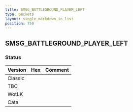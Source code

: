 ```yaml
---
title: SMSG_BATTLEGROUND_PLAYER_LEFT
type: packets
layout: single_markdown_in_list
position: 750
---
```


## SMSG_BATTLEGROUND_PLAYER_LEFT

### Status

Version | Hex | Comment
---------- | ---------- | ---------- 
Classic |  |  
TBC |  |  
WotLK |  |  
Cata |  |  
